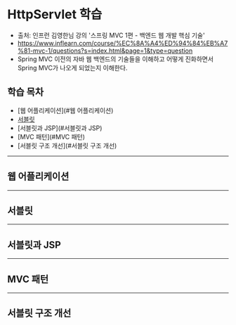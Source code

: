 # HttpServlet 학습
- 출처: 인프런 김영한님 강의 '스프링 MVC 1편 - 백엔드 웹 개발 핵심 기술' 
- https://www.inflearn.com/course/%EC%8A%A4%ED%94%84%EB%A7%81-mvc-1/questions?s=index.html&page=1&type=question
- Spring MVC 이전의 자바 웹 백엔드의 기술들을 이해하고 어떻게 진화하면서 Spring MVC가 나오게 되었는지 이해한다.

## 학습 목차

- [웹 어플리케이션](#웹 어플리케이션)
- [서블릿](#서블릿)
- [서블릿과 JSP](#서블릿과 JSP)
- [MVC 패턴](#MVC 패턴)
- [서블릿 구조 개선](#서블릿 구조 개선)
---

## 웹 어플리케이션

---
## 서블릿

---
## 서블릿과 JSP

---
## MVC 패턴


---
## 서블릿 구조 개선




